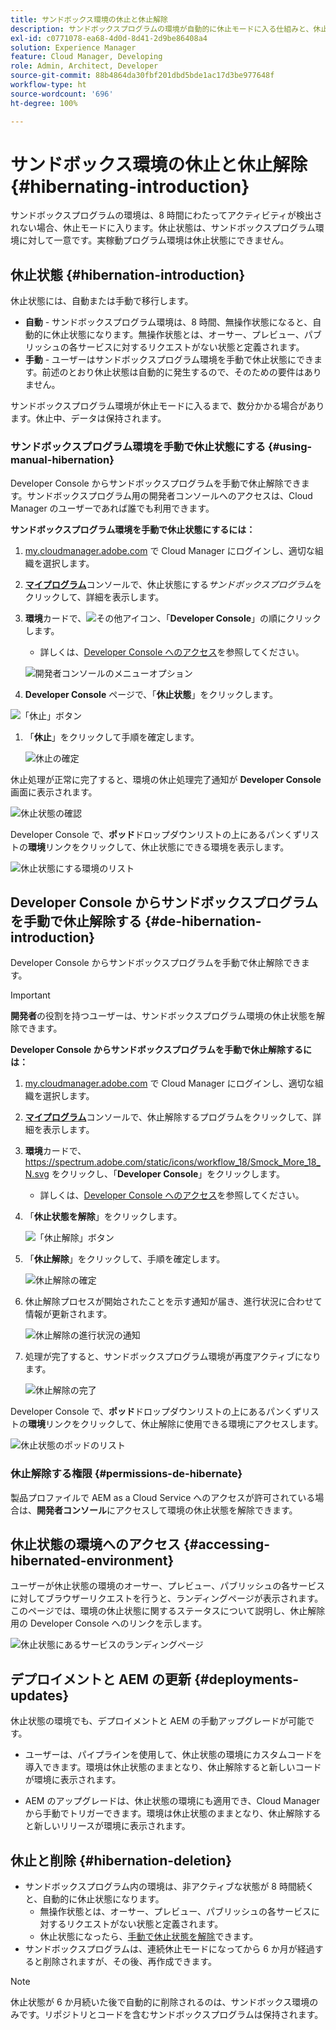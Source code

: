 ```yaml
---
title: サンドボックス環境の休止と休止解除
description: サンドボックスプログラムの環境が自動的に休止モードに入る仕組みと、休止解除の方法について説明します。
exl-id: c0771078-ea68-4d0d-8d41-2d9be86408a4
solution: Experience Manager
feature: Cloud Manager, Developing
role: Admin, Architect, Developer
source-git-commit: 88b4864da30fbf201dbd5bde1ac17d3be977648f
workflow-type: ht
source-wordcount: '696'
ht-degree: 100%

---
```



# サンドボックス環境の休止と休止解除 {#hibernating-introduction}

サンドボックスプログラムの環境は、8 時間にわたってアクティビティが検出されない場合、休止モードに入ります。休止状態は、サンドボックスプログラム環境に対して一意です。実稼動プログラム環境は休止状態にできません。

## 休止状態 {#hibernation-introduction}

休止状態には、自動または手動で移行します。

* **自動** - サンドボックスプログラム環境は、8 時間、無操作状態になると、自動的に休止状態になります。無操作状態とは、オーサー、プレビュー、パブリッシュの各サービスに対するリクエストがない状態と定義されます。
* **手動** - ユーザーはサンドボックスプログラム環境を手動で休止状態にできます。前述のとおり休止状態は自動的に発生するので、そのための要件はありません。

サンドボックスプログラム環境が休止モードに入るまで、数分かかる場合があります。休止中、データは保持されます。

### サンドボックスプログラム環境を手動で休止状態にする {#using-manual-hibernation}

Developer Console からサンドボックスプログラムを手動で休止解除できます。サンドボックスプログラム用の開発者コンソールへのアクセスは、Cloud Manager のユーザーであれば誰でも利用できます。

**サンドボックスプログラム環境を手動で休止状態にするには：**

1. [my.cloudmanager.adobe.com](https://my.cloudmanager.adobe.com/) で Cloud Manager にログインし、適切な組織を選択します。

1. **[マイプログラム](/help/implementing/cloud-manager/navigation.md#my-programs)**&#x200B;コンソールで、休止状態にする&#x200B;*サンドボックスプログラム*&#x200B;をクリックして、詳細を表示します。

1. **環境**&#x200B;カードで、![その他アイコン](https://spectrum.adobe.com/static/icons/workflow_18/Smock_More_18_N.svg)、「**Developer Console**」の順にクリックします。

   * 詳しくは、[Developer Console へのアクセス](/help/implementing/cloud-manager/manage-environments.md#accessing-developer-console)を参照してください。

   ![開発者コンソールのメニューオプション](/help/implementing/cloud-manager/assets/developer-console-menu-option.png)

1. **Developer Console** ページで、「**休止状態**」をクリックします。

<!-- UPDATE THESE SCREENSHOTS WHEN NEW AEM DEVELOPER CONSOLE UI IS RELEASED. AS OF OCTOBER 14, 2024, NEW UI IS STILL IN BETA -->

![「休止」ボタン](assets/hibernate-1.png)

1. 「**休止**」をクリックして手順を確定します。

   ![休止の確定](assets/hibernate-2.png)

休止処理が正常に完了すると、環境の休止処理完了通知が **Developer Console** 画面に表示されます。

![休止状態の確認](assets/hibernate-4.png)

Developer Console で、**ポッド**&#x200B;ドロップダウンリストの上にあるパンくずリストの&#x200B;**環境**&#x200B;リンクをクリックして、休止状態にできる環境を表示します。

![休止状態にする環境のリスト](assets/hibernate-1b.png)

## Developer Console からサンドボックスプログラムを手動で休止解除する {#de-hibernation-introduction}

Developer Console からサンドボックスプログラムを手動で休止解除できます。

>[!IMPORTANT]
>
>**開発者**&#x200B;の役割を持つユーザーは、サンドボックスプログラム環境の休止状態を解除できます。

**Developer Console からサンドボックスプログラムを手動で休止解除するには：**

1. [my.cloudmanager.adobe.com](https://my.cloudmanager.adobe.com/) で Cloud Manager にログインし、適切な組織を選択します。

1. **[マイプログラム](/help/implementing/cloud-manager/navigation.md#my-programs)**&#x200B;コンソールで、休止解除するプログラムをクリックして、詳細を表示します。

1. **環境**&#x200B;カードで、https://spectrum.adobe.com/static/icons/workflow_18/Smock_More_18_N.svg をクリックし、「**Developer Console**」をクリックします。

   * 詳しくは、[Developer Console へのアクセス](/help/implementing/cloud-manager/manage-environments.md#accessing-developer-console)を参照してください。

1. 「**休止状態を解除**」をクリックします。

   ![「休止解除」ボタン](assets/de-hibernation-img1.png)

1. 「**休止解除**」をクリックして、手順を確定します。

   ![休止解除の確定](assets/de-hibernation-img2.png)

1. 休止解除プロセスが開始されたことを示す通知が届き、進行状況に合わせて情報が更新されます。

   ![休止解除の進行状況の通知](assets/de-hibernation-img3.png)

1. 処理が完了すると、サンドボックスプログラム環境が再度アクティブになります。

   ![休止解除の完了](assets/de-hibernation-img4.png)

Developer Console で、**ポッド**&#x200B;ドロップダウンリストの上にあるパンくずリストの&#x200B;**環境**&#x200B;リンクをクリックして、休止解除に使用できる環境にアクセスします。

![休止状態のポッドのリスト](assets/de-hibernate-1b.png)

### 休止解除する権限 {#permissions-de-hibernate}

製品プロファイルで AEM as a Cloud Service へのアクセスが許可されている場合は、**開発者コンソール**&#x200B;にアクセスして環境の休止状態を解除できます。

## 休止状態の環境へのアクセス {#accessing-hibernated-environment}

ユーザーが休止状態の環境のオーサー、プレビュー、パブリッシュの各サービスに対してブラウザーリクエストを行うと、ランディングページが表示されます。このページでは、環境の休止状態に関するステータスについて説明し、休止解除用の Developer Console へのリンクを示します。

![休止状態にあるサービスのランディングページ](assets/de-hibernation-img5.png)

## デプロイメントと AEM の更新 {#deployments-updates}

休止状態の環境でも、デプロイメントと AEM の手動アップグレードが可能です。

* ユーザーは、パイプラインを使用して、休止状態の環境にカスタムコードを導入できます。環境は休止状態のままとなり、休止解除すると新しいコードが環境に表示されます。

* AEM のアップグレードは、休止状態の環境にも適用でき、Cloud Manager から手動でトリガーできます。環境は休止状態のままとなり、休止解除すると新しいリリースが環境に表示されます。

## 休止と削除 {#hibernation-deletion}

* サンドボックスプログラム内の環境は、非アクティブな状態が 8 時間続くと、自動的に休止状態になります。
   * 無操作状態とは、オーサー、プレビュー、パブリッシュの各サービスに対するリクエストがない状態と定義されます。
   * 休止状態になったら、[手動で休止状態を解除](#de-hibernation-introduction)できます。
* サンドボックスプログラムは、連続休止モードになってから 6 か月が経過すると削除されますが、その後、再作成できます。

>[!NOTE]
>
>休止状態が 6 か月続いた後で自動的に削除されるのは、サンドボックス環境のみです。リポジトリとコードを含むサンドボックスプログラムは保持されます。
